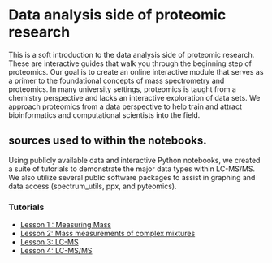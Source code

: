 # Data analysis side of proteomic research

This is a soft introduction to the data analysis side of proteomic research. These are interactive guides that walk you through the beginning step of proteomics. Our goal is to create an online interactive module that serves as a primer to the foundational concepts of mass spectrometry and proteomics. In many university settings, proteomics is taught from a chemistry perspective and lacks an interactive exploration of data sets. We approach proteomics from a data perspective to help train and attract bioinformatics and computational scientists into the field.

## sources used to within the notebooks.

Using publicly available data and interactive Python notebooks, we created a suite of tutorials to demonstrate the major data types within LC-MS/MS. We also utilize several public software packages to assist in graphing and data access (spectrum_utils, ppx, and pyteomics). 

### Tutorials
- [Lesson 1 : Measuring Mass](https://colab.research.google.com/drive/1ddDCRrI3jErP-2xPB2yiKt6pj1dmkvbu)
- [Lesson 2: Mass measurements of complex mixtures]([https://paynelab.github.io/cptac/tutorial02_pandas.html](https://colab.research.google.com/drive/1kgfcYbPHUdMcxbJ18Ija8hkqseHnC_e-#scrollTo=A8knw_sHCfwd))
- [Lesson 3: LC-MS]([https://paynelab.github.io/cptac/tutorial03_joining_dataframes.html](https://colab.research.google.com/drive/17KQ-9hWizhQyUAGp5V1KVJntKQ-RPAAt#scrollTo=aksoSpiLFaFd))
- [Lesson 4: LC-MS/MS](https://paynelab.github.io/cptac/tutorial04_multiindex.html)
